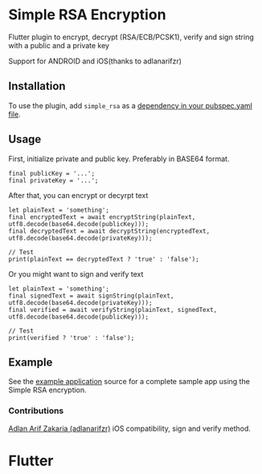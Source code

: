 # Simple RSA Encryption

Flutter plugin to encrypt, decrypt (RSA/ECB/PCSK1), verify and sign string with a public and a private key

Support for ANDROID and iOS(thanks to adlanarifzr)

## Installation

To use the plugin, add `simple_rsa` as a
[dependency in your pubspec.yaml file](https://flutter.io/platform-plugins/).

## Usage

First, initialize private and public key. Preferably in BASE64 format.

```
final publicKey = '...';
final privateKey = '...';
```

After that, you can encrypt or decyrpt text

```
let plainText = 'something';
final encryptedText = await encryptString(plainText, utf8.decode(base64.decode(publicKey)));
final decryptedText = await decryptString(encryptedText, utf8.decode(base64.decode(privateKey)));

// Test
print(plainText == decryptedText ? 'true' : 'false');
```

Or you might want to sign and verify text

```
let plainText = 'something';
final signedText = await signString(plainText, utf8.decode(base64.decode(privateKey)));
final verified = await verifyString(plainText, signedText, utf8.decode(base64.decode(publicKey)));

// Test
print(verified ? 'true' : 'false');
```

## Example

See the [example application](https://github.com/giandifra/simple_rsa/tree/master/example) source
for a complete sample app using the Simple RSA encryption.

### Contributions
[Adlan Arif Zakaria (adlanarifzr)](https://github.com/adlanarifzr) iOS compatibility, sign and verify method.
# Flutter
